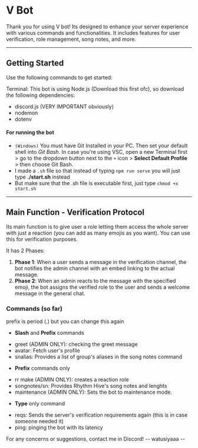 # V Bot
Thank you for using V bot! Its designed to enhance your server experience with various commands and functionalities. It includes features for user verification, role management, song notes, and more.

---

## Getting Started

Use the following commands to get started:

Terminal: This bot is using Node.js (Download this first ofc), so download the following dependencies:
- discord.js (VERY IMPORTANT obviously)
- nodemon
- dotenv

#### For running the bot
- `(Windows)` You must have Git Installed in your PC. Then set your default shell into *Git Bash*. In case you're using VSC, open a new Terminal first > go to the dropdown button next to the `+` icon > **Select Default Profile** > then choose Git Bash.  
- I made a `.sh` file so that instead of typing `npm run serve` you will just type **./start.sh** instead
- But make sure that the .sh file is executable first, just type `chmod +x start.sh`

---

## Main Function - Verification Protocol

Its main function is to give user a role letting them access the whole server with just a reaction (you can add as many emojis as you want). You can use this for verification purposes.

It has 2 Phases:
1. **Phase 1**: When a user sends a message in the verification channel, the bot notifies the admin channel with an embed linking to the actual message. 
2. **Phase 2**: When an admin reacts to the message with the specified emoji, the bot assigns the verified role to the user and sends a welcome message in the general chat.

### Commands (so far)

prefix is period (.) but you can change this again

* **Slash** and **Prefix** commands
 - greet (ADMIN ONLY): checking the greet message
 - avatar: Fetch user's profile
 - snalias: Provides a list of group's aliases in the song notes command

* **Prefix** commands only
 - rr make (ADMIN ONLY): creates a reaction role
 - songnotes/sn: Provides Rhythm Hive's song notes and lenghts
 - maintenance (ADMIN ONLY): Sets the bot to maintenance mode.

 * **Type** only command
  - reqs: Sends the server's verification requirements again (this is in case someone needed it)
  - ping: pinging the bot with its latency

 For any concerns or suggestions, contact me in Discord!
   -- watusiyaaa --